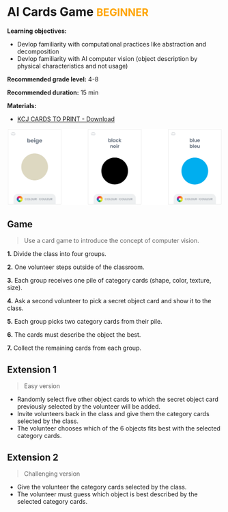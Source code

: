 # AI Cards Game <span style="color:orange;font-size:1.5rem;">BEGINNER</span>

**Learning objectives:** 
* Devlop familiarity with computational practices like abstraction and decomposition
* Devlop familiarity with AI computer vision (object description by physical characteristics and not usage)

**Recommended grade level:** 4-8

**Recommended duration:** 15 min

**Materials:**
* [KCJ CARDS TO PRINT - Download](https://drive.google.com/file/d/16ZcIYcTUySskyVp2eQz-WMjy9m48tobn/view?usp=sharing)

![](./assets/images/pm-ai-cg/cards.png)

## Game
> Use a card game to introduce the concept of computer vision.

**1.**  Divide the class into four groups. 

**2.**  One volunteer steps outside of the classroom. 

**3.**  Each group receives one pile of category cards (shape, color, texture, size).

**4.**  Ask a second volunteer to pick a secret object card and show it to the class.

**5.**  Each group picks two category cards from their pile.

**6.**  The cards must describe the object the best. 

**7.**  Collect the remaining cards from each group. 

## Extension 1
> Easy version
* Randomly select five other object cards to which the secret object card previously selected by the volunteer will be added.
* Invite volunteers back in the class and give them the category cards selected by the class.
* The volunteer chooses which of the 6 objects fits best with the selected category cards. 


## Extension 2
> Challenging version
* Give the volunteer the category cards selected by the class. 
* The volunteer must guess which object is best described by the selected category cards.
